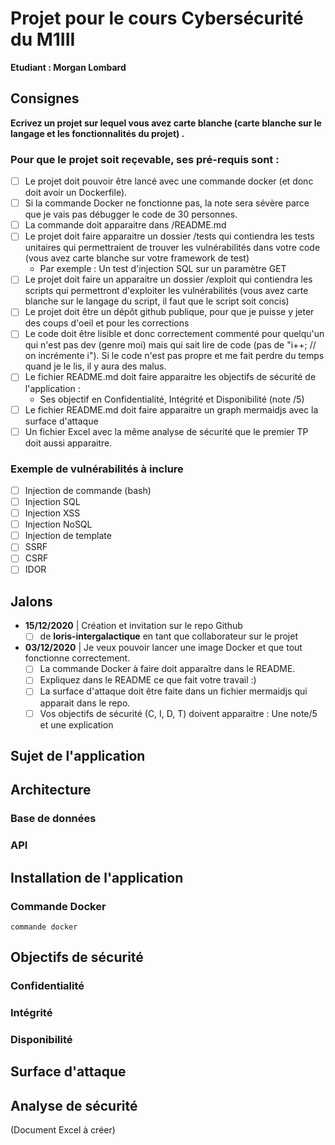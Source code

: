 # Projet pour le cours Cybersécurité du M1III

**Etudiant : Morgan Lombard**

## Consignes

**Ecrivez un projet sur lequel vous avez carte blanche (carte blanche sur le langage et les fonctionnalités du projet)
.**

### Pour que le projet soit reçevable, ses pré-requis sont :

- [ ] Le projet doit pouvoir être lancé avec une commande docker (et donc doit avoir un Dockerfile).
- [ ] Si la commande Docker ne fonctionne pas, la note sera sévère parce que je vais pas débugger le code de 30
  personnes.
- [ ] La commande doit apparaitre dans /README.md
- [ ] Le projet doit faire apparaitre un dossier /tests qui contiendra les tests unitaires qui permettraient de trouver
  les vulnérabilités dans votre code (vous avez carte blanche sur votre framework de test)
    - Par exemple : Un test d'injection SQL sur un paramètre GET
- [ ] Le projet doit faire un apparaitre un dossier /exploit qui contiendra les scripts qui permettront d'exploiter les
  vulnérabilités (vous avez carte blanche sur le langage du script, il faut que le script soit concis)
- [ ] Le projet doit être un dépôt github publique, pour que je puisse y jeter des coups d'oeil et pour les corrections
- [ ] Le code doit être lisible et donc correctement commenté pour quelqu'un qui n'est pas dev (genre moi) mais qui sait
  lire de code (pas de "i++; // on incrémente i"). Si le code n'est pas propre et me fait perdre du temps quand je le
  lis, il y aura des malus.
- [ ] Le fichier README.md doit faire apparaitre les objectifs de sécurité de l'application :
    - Ses objectif en Confidentialité, Intégrité et Disponibilité (note /5)
- [ ] Le fichier README.md doit faire apparaitre un graph mermaidjs avec la surface d'attaque
- [ ] Un fichier Excel avec la même analyse de sécurité que le premier TP doit aussi apparaitre.

### Exemple de vulnérabilités à inclure

- [ ] Injection de commande (bash)
- [ ] Injection SQL
- [ ] Injection XSS
- [ ] Injection NoSQL
- [ ] Injection de template
- [ ] SSRF
- [ ] CSRF
- [ ] IDOR

## Jalons

- **15/12/2020** | Création et invitation sur le repo Github
    - [ ] de **loris-intergalactique** en tant que collaborateur sur le projet
- **03/12/2020** | Je veux pouvoir lancer une image Docker et que tout fonctionne correctement.
    - [ ] La commande Docker à faire doit apparaître dans le README.
    - [ ] Expliquez dans le README ce que fait votre travail :)
    - [ ] La surface d'attaque doit être faite dans un fichier mermaidjs qui apparait dans le repo.
    - [ ] Vos objectifs de sécurité (C, I, D, T) doivent apparaitre : Une note/5 et une explication

## Sujet de l'application

## Architecture

### Base de données

### API

## Installation de l'application

### Commande Docker

<code>commande docker</code>

## Objectifs de sécurité

### Confidentialité

### Intégrité

### Disponibilité

## Surface d'attaque

## Analyse de sécurité

(Document Excel à créer)
